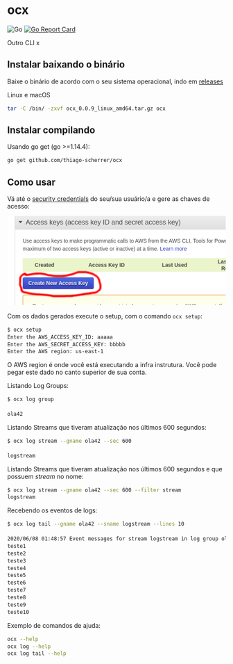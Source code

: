 # ocx

![Go](https://github.com/thiago-scherrer/ocx/workflows/Go/badge.svg)
[![Go Report Card](https://goreportcard.com/badge/github.com/thiago-scherrer/ocx)](https://goreportcard.com/report/github.com/thiago-scherrer/ocx)

Outro CLI x

## Instalar baixando o binário

Baixe o binário de acordo com o seu sistema operacional, indo em [releases](https://github.com/thiago-scherrer/ocx/releases)  

Linux e macOS

```sh
tar -C /bin/ -zxvf ocx_0.0.9_linux_amd64.tar.gz ocx
```

## Instalar compilando

Usando go get (go >=1.14.4):

```sh
go get github.com/thiago-scherrer/ocx
```

## Como usar

Vá até o [security credentials](https://console.aws.amazon.com/iam/home#security_credential) do seu/sua usuário/a e gere as chaves de acesso:

![key/secret](misc/keys.png)

Com os dados gerados execute o setup, com o comando `ocx setup`:

```sh
$ ocx setup
Enter the AWS_ACCESS_KEY_ID: aaaaa
Enter the AWS_SECRET_ACCESS_KEY: bbbbb
Enter the AWS region: us-east-1

```

O AWS region é onde você está executando a infra instrutura.
Você pode pegar este dado no canto superior de sua conta.

Listando Log Groups:

```sh
$ ocx log group

ola42
```

Listando Streams que tiveram atualização nos últimos 600 segundos:

```sh
$ ocx log stream --gname ola42 --sec 600

logstream
```

Listando Streams que tiveram atualização nos últimos 600 segundos e que possuem *stream* no nome:

```sh
$ ocx log stream --gname ola42 --sec 600 --filter stream
logstream
```

Recebendo os eventos de logs:

```sh
$ ocx log tail --gname ola42 --sname logstream --lines 10

2020/06/08 01:48:57 Event messages for stream logstream in log group ola42:
teste1
teste2
teste3
teste4
teste5
teste6
teste7
teste8
teste9
teste10

```

Exemplo de comandos de ajuda:

```sh
ocx --help
ocx log --help
ocx log tail --help
```
